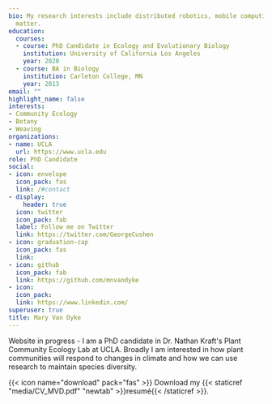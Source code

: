 ```yaml
---
bio: My research interests include distributed robotics, mobile computing and programmable
  matter.
education:
  courses:
  - course: PhD Candidate in Ecology and Evolutionary Biology
    institution: University of California Los Angeles
    year: 2020
  - course: BA in Biology
    institution: Carleton College, MN
    year: 2013
email: ""
highlight_name: false
interests:
- Community Ecology
- Botany
- Weaving
organizations:
- name: UCLA
  url: https://www.ucla.edu
role: PhD Candidate
social:
- icon: envelope
  icon_pack: fas
  link: /#contact
- display:
    header: true
  icon: twitter
  icon_pack: fab
  label: Follow me on Twitter
  link: https://twitter.com/GeorgeCushen
- icon: graduation-cap
  icon_pack: fas
  link: 
- icon: github
  icon_pack: fab
  link: https://github.com/mnvandyke
- icon: 
  icon_pack: 
  link: https://www.linkedin.com/
superuser: true
title: Mary Van Dyke
---
```


Website in progress - I am a PhD candidate in Dr. Nathan Kraft's Plant Community Ecology Lab at UCLA. Broadly I am interested in how plant communities will respond to changes in climate and how we can use research to maintain species diversity. 


{{< icon name="download" pack="fas" >}} Download my {{< staticref "media/CV_MVD.pdf" "newtab" >}}resumé{{< /staticref >}}.
